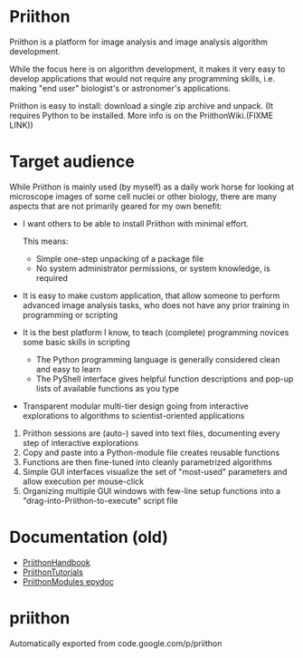 # Priithon
Priithon is a platform for image analysis and image analysis algorithm development.

While the focus here is on algorithm development, it makes it very easy to develop applications that would not require any programming skills, i.e. making "end user" biologist's or astronomer's applications.

Priithon is easy to install: download a single zip archive and unpack. (It requires Python to be installed. More info is on the PriithonWiki.(FIXME LINK))

# Target audience
While Priithon is mainly used (by myself) as a daily work horse for looking at microscope images of some cell nuclei or other biology, there are many aspects that are not primarily geared for my own benefit:

- I want others to be able to install Priithon with minimal effort.

  This means:
  - Simple one-step unpacking of a package file
  - No system administrator permissions, or system knowledge, is required

- It is easy to make custom application, that allow someone to perform advanced image analysis tasks, who does not have any prior training in programming or scripting

- It is the best platform I know, to teach (complete) programming novices some basic skills in scripting
  - The Python programming language is generally considered clean and easy to learn
  - The PyShell interface gives helpful function descriptions and pop-up lists of available functions as you type

- Transparent modular multi-tier design going from interactive explorations to algorithms to scientist-oriented applications
 1. Priithon sessions are (auto-) saved into text files, documenting every step of interactive explorations
 2. Copy and paste into a Python-module file creates reusable functions
 3. Functions are then fine-tuned into cleanly parametrized algorithms
 4. Simple GUI interfaces visualize the set of "most-used" parameters and allow execution per mouse-click
 5. Organizing multiple GUI windows with few-line setup functions into a "drag-into-Priithon-to-execute" script file

# Documentation (old)
 - [PriithonHandbook](https://rawgit.com/sebhaase/priithon/master/priithon_docs/PriithonHandbook.html)
 - [PriithonTutorials](https://rawgit.com/sebhaase/priithon/master/priithon_docs/PriithonTutorials.html)
 - [PriithonModules epydoc](https://rawgit.com/sebhaase/priithon/master/priithon_docs/PriithonEpydoc/index.html)

# priithon
Automatically exported from code.google.com/p/priithon

